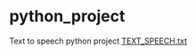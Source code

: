 # python_project
Text to speech python project
[TEXT_SPEECH.txt](https://github.com/Prat-2002/python_project/files/7574883/TEXT_SPEECH.txt)
